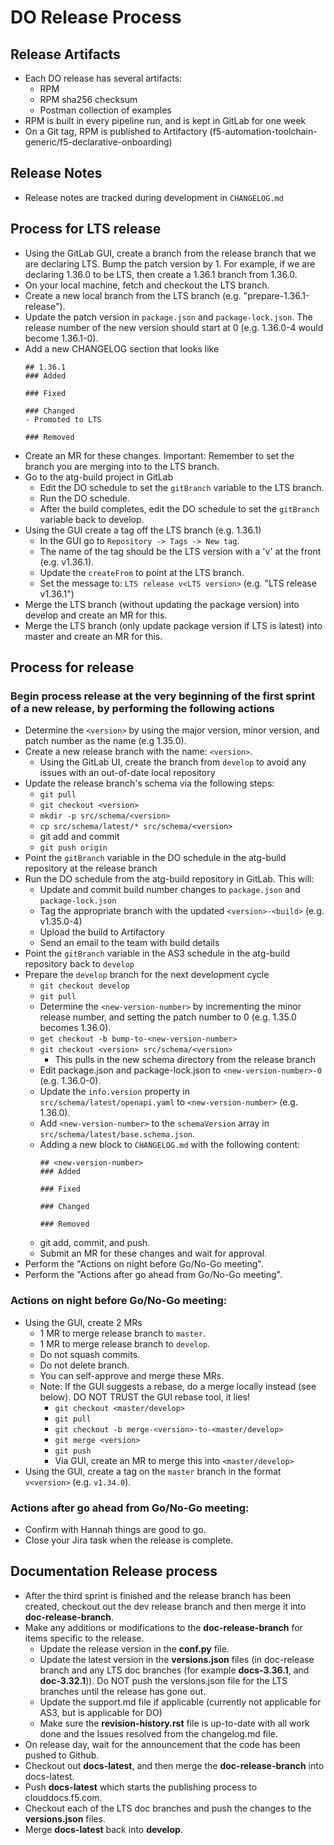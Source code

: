 # DO Release Process

## Release Artifacts
* Each DO release has several artifacts:
  * RPM
  * RPM sha256 checksum
  * Postman collection of examples
* RPM is built in every pipeline run, and is kept in GitLab for one week
* On a Git tag, RPM is published to Artifactory (f5-automation-toolchain-generic/f5-declarative-onboarding)

## Release Notes
* Release notes are tracked during development in `CHANGELOG.md`

## Process for LTS release
* Using the GitLab GUI, create a branch from the release branch that we are declaring LTS. Bump the patch version by 1. For example, if we are declaring 1.36.0 to be LTS, then create a 1.36.1 branch from 1.36.0.
* On your local machine, fetch and checkout the LTS branch.
* Create a new local branch from the LTS branch (e.g. "prepare-1.36.1-release").
* Update the patch version in `package.json` and `package-lock.json`.  The release number of the new version should start at 0 (e.g. 1.36.0-4 would become 1.36.1-0).
* Add a new CHANGELOG section that looks like
    ```
    ## 1.36.1
    ### Added

    ### Fixed

    ### Changed
    - Promoted to LTS

    ### Removed
    ```
* Create an MR for these changes. Important: Remember to set the branch you are merging into to the LTS branch.
* Go to the atg-build project in GitLab
  * Edit the DO schedule to set the `gitBranch` variable to the LTS branch.
  * Run the DO schedule.
  * After the build completes, edit the DO schedule to set the `gitBranch` variable back to develop.
* Using the GUI create a tag off the LTS branch (e.g. 1.36.1)
  * In the GUI go to `Repository -> Tags -> New tag`.
  * The name of the tag should be the LTS version with a 'v' at the front (e.g. v1.36.1).
  * Update the `createFrom` to point at the LTS branch.
  * Set the message to: `LTS release v<LTS version>` (e.g. "LTS release v1.36.1")
* Merge the LTS branch (without updating the package version) into develop and create an MR for this.
* Merge the LTS branch (only update package version if LTS is latest) into master and create an MR for this.

## Process for release
### Begin process release at the very beginning of the first sprint of a new release, by performing the following actions
* Determine the `<version>` by using the major version, minor version, and patch number as the name (e.g 1.35.0).
* Create a new release branch with the name: `<version>`.
  * Using the GitLab UI, create the branch from `develop` to avoid any issues with an out-of-date local repository
* Update the release branch's schema via the following steps:
  * `git pull`
  * `git checkout <version>`
  * `mkdir -p src/schema/<version>`
  * `cp src/schema/latest/* src/schema/<version>`
  * git add and commit
  * `git push origin`
* Point the `gitBranch` variable in the DO schedule in the atg-build repository at the release branch
* Run the DO schedule from the atg-build repository in GitLab. This will:
  * Update and commit build number changes to `package.json` and `package-lock.json`
  * Tag the appropriate branch with the updated `<version>-<build>` (e.g. v1.35.0-4)
  * Upload the build to Artifactory
  * Send an email to the team with build details
* Point the `gitBranch` variable in the AS3 schedule in the atg-build repository back to `develop`
* Prepare the `develop` branch for the next development cycle
  * `git checkout develop`
  * `git pull`
  * Determine the `<new-version-number>` by incrementing the minor release number, and setting the patch number to 0 (e.g. 1.35.0 becomes 1.36.0).
  * `get checkout -b bump-to-<new-version-number>`
  * `git checkout <version> src/schema/<version>`
    * This pulls in the new schema directory from the release branch
  * Edit package.json and package-lock.json to `<new-version-number>-0` (e.g. 1.36.0-0).
  * Update the `info.version` property in `src/schema/latest/openapi.yaml` to `<new-version-number>` (e.g. 1.36.0).
  * Add `<new-version-number>` to the `schemaVersion` array in `src/schema/latest/base.schema.json`.
  * Adding a new block to `CHANGELOG.md` with the following content:
    ```
    ## <new-version-number>
    ### Added
 
    ### Fixed
 
    ### Changed
 
    ### Removed
    ```
  * git add, commit, and push.
  * Submit an MR for these changes and wait for approval.
* Perform the "Actions on night before Go/No-Go meeting".
* Perform the "Actions after go ahead from Go/No-Go meeting".

### Actions on night before Go/No-Go meeting:
* Using the GUI, create 2 MRs
  * 1 MR to merge release branch to `master`.
  * 1 MR to merge release branch to `develop`.
  * Do not squash commits.
  * Do not delete branch.
  * You can self-approve and merge these MRs.
  * Note: If the GUI suggests a rebase, do a merge locally instead (see below). DO NOT TRUST the GUI rebase tool, it lies!
    * `git checkout <master/develop>`
    * `git pull`
    * `git checkout -b merge-<version>-to-<master/develop>`
    * `git merge <version>`
    * `git push`
    * Via GUI, create an MR to merge this into `<master/develop>`
* Using the GUI, create a tag on the `master` branch in the format `v<version>` (e.g. `v1.34.0`).
### Actions after go ahead from Go/No-Go meeting:
* Confirm with Hannah things are good to go.
* Close your Jira task when the release is complete.

## Documentation Release process
* After the third sprint is finished and the release branch has been created, checkout out the dev release branch and then merge it into **doc-release-branch**.
* Make any additions or modifications to the **doc-release-branch** for items specific to the release.
  * Update the release version in the **conf.py** file.
  * Update the latest version in the **versions.json** files (in doc-release branch and any LTS doc branches (for example **docs-3.36.1**, and **doc-3.32.1**)). Do NOT push the versions.json file for the LTS branches until the release has gone out.
  * Update the support.md file if applicable (currently not applicable for AS3, but is applicable for DO)
  * Make sure the **revision-history.rst** file is up-to-date with all work done and the Issues resolved from the changelog.md file.
* On release day, wait for the announcement that the code has been pushed to Github.
* Checkout out **docs-latest**, and then merge the **doc-release-branch** into docs-latest.
* Push **docs-latest** which starts the publishing process to clouddocs.f5.com.
* Checkout each of the LTS doc branches and push the changes to the **versions.json** files.
* Merge **docs-latest** back into **develop**.
